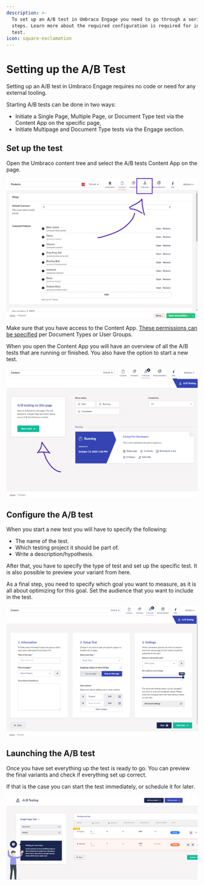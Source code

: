 ```yaml
---
description: >-
  To set up an A/B test in Umbraco Engage you need to go through a series of
  steps. Learn more about the required configuration is required for initating a
  test.
icon: square-exclamation
---
```


# Setting up the A/B Test

Setting up an A/B test in Umbraco Engage requires no code or need for any external tooling.

Starting A/B tests can be done in two ways:

* Initiate a Single Page, Multiple Page, or Document Type test via the Content App on the specific page,
* Initiate Multipage and Document Type tests via the Engage section.

## Set up the test

Open the Umbraco content tree and select the A/B tests Content App on the page.

![You can find the A/B Tests Content App on each of the content items in the Content section.](../../.gitbook/assets/engage-a-b-test-content-app.png)

Make sure that you have access to the Content App. [These permissions can be specified](../settings/permissions.md) per Document Types or User Groups.

When you open the Content App you will have an overview of all the A/B tests that are running or finished. You also have the option to start a new test.

![Use the A/B Tests Content App to get an overview of running tests and start new ones.](../../.gitbook/assets/engage-a-b-test-content-app-overview.png)

## Configure the A/B test

When you start a new test you will have to specify the following:

* The name of the test.
* Which testing project it should be part of.
* Write a description/hypothesis.

After that, you have to specify the type of test and set up the specific test. It is also possible to preview your variant from here.

As a final step, you need to specify which goal you want to measure, as it is all about optimizing for this goal. Set the audience that you want to include in the test.

![An overivew of all the configuration options available when setting up an A/B test.](../../.gitbook/assets/engage-a-b-test-test-setup.png)

## Launching the A/B test

Once you have set everything up the test is ready to go. You can preview the final variants and check if everything set up correct.

If that is the case you can start the test immediately, or schedule it for later.

![Launch the test right away, or schedule it to start at a later point.](../../.gitbook/assets/engage-ab-test-launch.png)
